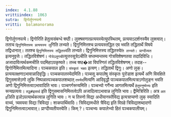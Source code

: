 ```yaml
---
index:  4.1.88
vrittiindex:  1063
sutra:  द्विगोर्लुगनपत्ये
vritti:  balamanorama 
---
```


द्विगोर्लुगनपत्ये। द्विगोरिति हेतुत्वसंबन्धे षष्ठी। लुक्श्रवणात्प्रत्ययस्येत्युपस्थितम्, प्रत्ययाऽदर्शनस्यैव लुक्त्वात्। तताच `द्विगुनिमित्तस्य प्रत्ययस्य लु`गिति लभ्यते। द्विगुनिमित्तश्च प्रत्ययस्तद्धित एव भवति तद्धितार्थे विषये तद्विधानात्। ततश्च `द्विगुनिमित्तस्य तद्धितस्ये`ति लभ्यते। द्विगुनिमित्तस्य तद्धितस्ये`ति लभ्यते। प्राग्दीव्यत` इत्यनुवृत्तेः। तद्धितविशेषणं। `गोत्रेऽलुगची`त्युत्तरसूत्रेऽचीति सप्तम्यन्तस्य गोत्रविशेषणतया तदादिविधिः। अजादावित्यर्थकमचीति पदमिहाऽपकृष्यते। तच्च षष्ठ�आ विपरिणतं तद्धितविशेषणम्। तदाह--द्विगोर्निमित्तमित्यादिना। पञ्चकपाल इति। `संस्कृतं भक्षाः` इत्यण्। तद्धितार्थे द्विगुः। अणो लुक्। प्रत्ययलक्षणाऽभावान्नादिवृद्धिः। पञ्चकपालस्येदमिति। पञ्चसु कपालेषु संस्कृतः पुरोडाश इत्यर्थे अणि विवक्षिते द्विगुसमासेऽणो लुकि निष्पन्नात्पञ्चकपालशब्दात् `तस्येद`मित्यणि आदिवृद्धौ पाञ्चकपालमित्यत्राऽणोलुङ्न भवति अणो द्विगुनिमित्तत्वाऽभावादिति भावः। पञ्चगर्गरूप्यमिति। पञ्चभ्यो गर्गेभ्य आगतमित्यर्थे `हेतुमनुष्येभ्यः` इति रूप्यप्रत्ययः। `तद्ध#इतार्थ` इति द्विगुसमासनिमित्तत्वेऽपि अजादित्वाऽभावान्न लुगिति भावः। द्वैमित्रिरिति। अत्र `अत इ`ञिति इञोऽपत्यार्थकत्वान्न लुगिति भावः। न च तिस्नो विद्या अधीयानस्तैविद्य इत्यत्राप्यणो लुक् स्यादिति वाच्यं, त्र्यवयवा विद्या त्रिविद्या। शाकपार्थिवादिः। त्रिविद्यामधीते त्रैविद्य इति विग्रहे त्रिविद्याशब्दादणो द्विगुनिमित्तत्वाऽभावात्। प्राग्दीव्यतीयस्येति। किम् ?। पञ्चभ्यः कपालेभ्यो हितं पञ्चकपालीयम्। 

